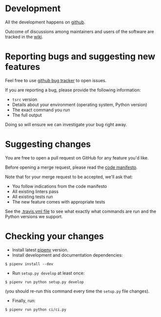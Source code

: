 # Development

All the development happens on [github](https://github.com/SuperTanker/tsrc).

Outcome of discussions among maintainers and users of the software are tracked in the [wiki](https://github.com/SuperTanker/tsrc/wiki).


# Reporting bugs and suggesting new features

Feel free to use [github bug tracker](https://github.com/SuperTanker/tsrc/issues) to open issues.

If you are reporting a bug, please provide the following information:

* `tsrc` version
* Details about your environment (operating system, Python version)
* The exact command you run
* The full output

Doing so will ensure we can investigate your bug right away.

# Suggesting changes

You are free to open a pull request on GitHub for any feature you'd like.

Before opening a merge request, please read the [code manifesto](https://supertanker.github.io/tsrc/code-manifesto).

Note that for your merge request to be accepted, we'll ask that:

* You follow indications from the code manifesto
* All existing linters pass
* All existing tests run
* The new feature comes with appropriate tests

See the [.travis.yml file](https://github.com/SuperTanker/tsrc/blob/master/.travis.yml)
to see what exactly what commands are run and the Python versions we
support.


# Checking your changes

* Install latest [pipenv](https://docs.pipenv.org/) version.
* Install development and documentation dependencies:

```console
$ pipenv install --dev
```

* Run `setup.py develop` at least once:

```
$ pipenv run python setup.py develop
```

(you should re-run this command every time the `setup.py` file changes).

* Finally, run:


```console
$ pipenv run python ci/ci.py
```
